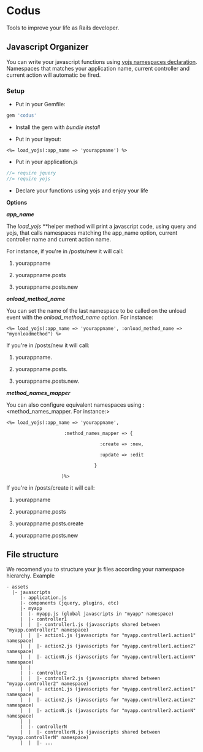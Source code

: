 Codus
=====

Tools to improve your life as Rails developer.



Javascript Organizer
--------------------

You can write your javascript functions using [yojs namespaces declaration](https://github.com/codus/yojs). Namespaces that matches your application name, current controller and current action will automatic be fired.

### Setup



- Put in your Gemfile:

```ruby
gem 'codus'
```

- Install the gem with *bundle install*

- Put in your layout: 

`<%= load_yojs(:app_name => 'yourappname') %>`

- Put in your application.js

```javascript
//= require jquery
//= require yojs
```

- Declare your functions using yojs and enjoy your life



**Options**



***app_name***

The *load_yojs* **helper method will print a javascript code, using query and yojs, that calls namespaces matching the app_name option, current controller name and current action name.



For instance, if you're in /posts/new it will call:



1. yourappname

2. yourappname.posts

3. yourappname.posts.new



***onload_method_name***

You can set the name of the last namespace to be called on the unload event with the *onload_method_name* option. For instance:


```erb
<%= load_yojs(:app_name => 'yourappname', :onload_method_name => "myonloadmethod") %>
```

If you're in /posts/new it will call:

1. yourappname.<myonloadmethod>

2. yourappname.posts.<myonloadmethod>

3. yourappname.posts.new.<myonloadmethod>


***method_names_mapper***

You can also configure equivalent namespaces using :<method_names_mapper. For instance:>



```erb
<%= load_yojs(:app_name => 'yourappname', 

                     :method_names_mapper => {

                                  :create => :new,

                                  :update => :edit

                                }

                    )%>
```

If you're in /posts/create it will call:

1. yourappname

2. yourappname.posts

3. yourappname.posts.create

4. yourappname.posts.new


File structure
--------------------

We recomend you to structure your js files according your namespace hierarchy. Example

```
- assets
  |- javascripts 
     |- application.js
     |- components (jquery, plugins, etc)
     |- myapp
     |  |- myapp.js (global javascripts in "myapp" namespace)
     |  |- controller1
     |  |  |- controller1.js (javascripts shared between "myapp.controller1" namespace)
     |  |  |- action1.js (javascripts for "myapp.controller1.action1" namespace)
     |  |  |- action2.js (javascripts for "myapp.controller1.action2" namespace)
     |  |  |- actionN.js (javascripts for "myapp.controller1.actionN" namespace)
     |  |  
     |  |- controller2
     |  |  |- controller2.js (javascripts shared between "myapp.controller2" namespace)
     |  |  |- action1.js (javascripts for "myapp.controller2.action1" namespace)
     |  |  |- action2.js (javascripts for "myapp.controller2.action2" namespace)
     |  |  |- actionN.js (javascripts for "myapp.controller2.actionN" namespace)
     |  |  
     |  |- controllerN
     |  |  |- controllerN.js (javascripts shared between "myapp.controllerN" namespace)
     |  |  |- ...
``` 
